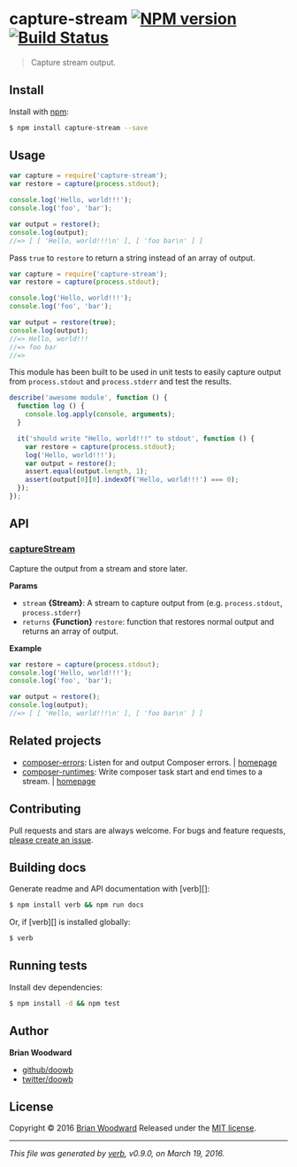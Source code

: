 # capture-stream [![NPM version](https://img.shields.io/npm/v/capture-stream.svg)](https://www.npmjs.com/package/capture-stream) [![Build Status](https://img.shields.io/travis/doowb/capture-stream.svg)](https://travis-ci.org/doowb/capture-stream)

> Capture stream output.

## Install

Install with [npm](https://www.npmjs.com/):

```sh
$ npm install capture-stream --save
```

## Usage

```js
var capture = require('capture-stream');
var restore = capture(process.stdout);

console.log('Hello, world!!!');
console.log('foo', 'bar');

var output = restore();
console.log(output);
//=> [ [ 'Hello, world!!!\n' ], [ 'foo bar\n' ] ]
```

Pass `true` to `restore` to return a string instead of an array of output.

```js
var capture = require('capture-stream');
var restore = capture(process.stdout);

console.log('Hello, world!!!');
console.log('foo', 'bar');

var output = restore(true);
console.log(output);
//=> Hello, world!!!
//=> foo bar
//=>
```

This module has been built to be used in unit tests to easily capture output from `process.stdout` and `process.stderr` and test the results.

```js
describe('awesome module', function () {
  function log () {
    console.log.apply(console, arguments);
  }

  it('should write "Hello, world!!!" to stdout', function () {
    var restore = capture(process.stdout);
    log('Hello, world!!!');
    var output = restore();
    assert.equal(output.length, 1);
    assert(output[0][0].indexOf('Hello, world!!!') === 0);
  });
});
```

## API

### [captureStream](index.js#L27)

Capture the output from a stream and store later.

**Params**

* `stream` **{Stream}**: A stream to capture output from (e.g. `process.stdout`, `process.stderr`)
* `returns` **{Function}** `restore`: function that restores normal output and returns an array of output.

**Example**

```js
var restore = capture(process.stdout);
console.log('Hello, world!!!');
console.log('foo', 'bar');

var output = restore();
console.log(output);
//=> [ [ 'Hello, world!!!\n' ], [ 'foo bar\n' ] ]
```

## Related projects

* [composer-errors](https://www.npmjs.com/package/composer-errors): Listen for and output Composer errors. | [homepage](https://github.com/doowb/composer-errors)
* [composer-runtimes](https://www.npmjs.com/package/composer-runtimes): Write composer task start and end times to a stream. | [homepage](https://github.com/doowb/composer-runtimes)

## Contributing

Pull requests and stars are always welcome. For bugs and feature requests, [please create an issue](https://github.com/doowb/capture-stream/issues/new).

## Building docs

Generate readme and API documentation with [verb][]:

```sh
$ npm install verb && npm run docs
```

Or, if [verb][] is installed globally:

```sh
$ verb
```

## Running tests

Install dev dependencies:

```sh
$ npm install -d && npm test
```

## Author

**Brian Woodward**

* [github/doowb](https://github.com/doowb)
* [twitter/doowb](http://twitter.com/doowb)

## License

Copyright © 2016 [Brian Woodward](https://github.com/doowb)
Released under the [MIT license](https://github.com/doowb/capture-stream/blob/master/LICENSE).

***

_This file was generated by [verb](https://github.com/verbose/verb), v0.9.0, on March 19, 2016._